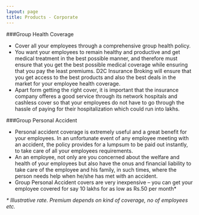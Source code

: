 ```yaml
---
layout: page
title: Products - Corporate
---
```

###Group Health Coverage
- Cover all your employees through a comprehensive group health policy. 
- You want your employees to remain healthy and productive and get medical treatment in the best possible manner, and therefore must ensure that you get the best possible medical coverage while ensuring that you pay the least premiums. D2C Insurance Broking will ensure that you get access to the best products and also the best deals in the market for your employee health coverage. 
- Apart form getting the right cover, it is important that the insurance company offeres a good service through its network hospitals and cashless cover so that your employees do not have to go through the hassle of paying for their hospitalization which could run into lakhs. 

###Group Personal Accident 
- Personal accident coverage is extremely useful and a great benefit for your employees. In an unfortunate event of any employee meeting with an accident, the policy provides for a lumpsum to be paid out instantly, to take care of all your employees requirements. 
- An an employee, not only are you concerned about the welfare and health of your employees but also have the onus and financial liability to take care of the employee and his family, in such times, where the person needs help when he/she has met with an accident. 
- Group Personal Accident covers are very inexpensive – you can get your employee covered for say 10 lakhs for as low as Rs.50 per month\*

_\* Illustrative rate. Premium depends on kind of coverage, no of employees etc._
